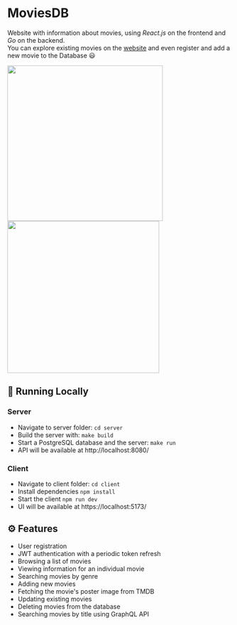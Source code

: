 # MoviesDB
Website with information about movies, using *React.js* on the frontend and *Go* on the backend.   
You can explore existing movies on the [website](https://movies-db.martishin.com/) and even register and add a new movie to the Database 😃

<div>
  <img src="https://github.com/tty-monkey/movies-db/blob/main/screenshot-2.png" width="350" style="display: inline-block; margin-right: 10px;"/>
  <img src="https://github.com/tty-monkey/movies-db/blob/main/screenshot-1.png" width="342" style="display: inline-block;"/>
</div>

## 🚀 Running Locally
### Server
* Navigate to server folder: `cd server`
* Build the server with: `make build`
* Start a PostgreSQL database and the server: `make run`
* API will be available at http://localhost:8080/
### Client
* Navigate to client folder: `cd client`
* Install dependencies `npm install`
* Start the client `npm run dev`
* UI will be available at https://localhost:5173/

## ⚙️ Features
* User registration
* JWT authentication with a periodic token refresh
* Browsing a list of movies
* Viewing information for an individual movie
* Searching movies by genre
* Adding new movies
* Fetching the movie's poster image from TMDB
* Updating existing movies
* Deleting movies from the database
* Searching movies by title using GraphQL API
